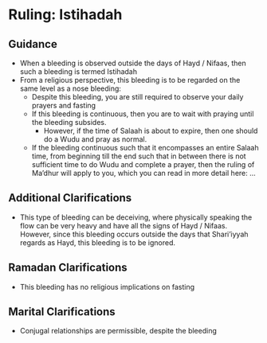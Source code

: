 # Ruling: Istihadah

## Guidance

- When a bleeding is observed outside the days of Hayd / Nifaas, then such a bleeding is termed Istihadah
- From a religious perspective, this bleeding is to be regarded on the same level as a nose bleeding:
  - Despite this bleeding, you are still required to observe your daily prayers and fasting
  - If this bleeding is continuous, then you are to wait with praying until the bleeding subsides.
    - However, if the time of Salaah is about to expire, then one should do a Wudu and pray as normal.
  - If the bleeding continuous such that it encompasses an entire Salaah time, from beginning till the end such that in between there is not sufficient time to do Wudu and complete a prayer, then the ruling of Ma’dhur will apply to you, which you can read in more detail here: ...

## Additional Clarifications

- This type of bleeding can be deceiving, where physically speaking the flow can be very heavy and have all the signs of Hayd / Nifaas. However, since this bleeding occurs outside the days that Shari’iyyah regards as Hayd, this bleeding is to be ignored.

## Ramadan Clarifications

- This bleeding has no religious implications on fasting

## Marital Clarifications

- Conjugal relationships are permissible, despite the bleeding
